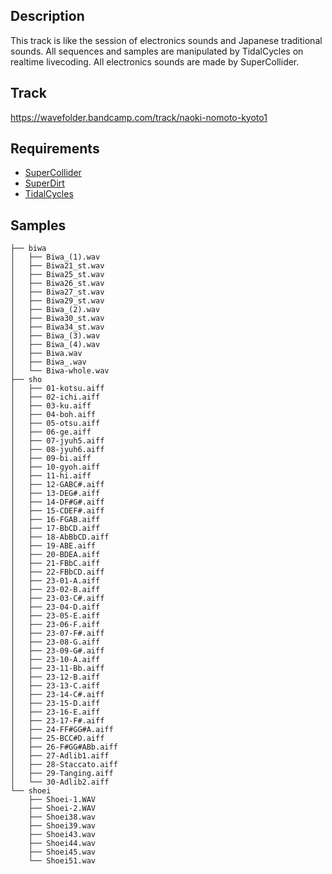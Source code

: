 ## Description

This track is like the session of electronics sounds and Japanese traditional sounds.
All sequences and samples are manipulated by TidalCycles on realtime livecoding.
All electronics sounds are made by SuperCollider.

## Track

https://wavefolder.bandcamp.com/track/naoki-nomoto-kyoto1

## Requirements

- [SuperCollider](https://github.com/supercollider/supercollider)
- [SuperDirt](https://github.com/musikinformatik/SuperDirt)
- [TidalCycles](https://github.com/tidalcycles/Tidal)

## Samples

```shell
├── biwa
│   ├── Biwa_(1).wav
│   ├── Biwa21_st.wav
│   ├── Biwa25_st.wav
│   ├── Biwa26_st.wav
│   ├── Biwa27_st.wav
│   ├── Biwa29_st.wav
│   ├── Biwa_(2).wav
│   ├── Biwa30_st.wav
│   ├── Biwa34_st.wav
│   ├── Biwa_(3).wav
│   ├── Biwa_(4).wav
│   ├── Biwa.wav
│   ├── Biwa_.wav
│   └── Biwa-whole.wav
├── sho
│   ├── 01-kotsu.aiff
│   ├── 02-ichi.aiff
│   ├── 03-ku.aiff
│   ├── 04-boh.aiff
│   ├── 05-otsu.aiff
│   ├── 06-ge.aiff
│   ├── 07-jyuh5.aiff
│   ├── 08-jyuh6.aiff
│   ├── 09-bi.aiff
│   ├── 10-gyoh.aiff
│   ├── 11-hi.aiff
│   ├── 12-GABC#.aiff
│   ├── 13-DEG#.aiff
│   ├── 14-DF#G#.aiff
│   ├── 15-CDEF#.aiff
│   ├── 16-FGAB.aiff
│   ├── 17-BbCD.aiff
│   ├── 18-AbBbCD.aiff
│   ├── 19-ABE.aiff
│   ├── 20-BDEA.aiff
│   ├── 21-FBbC.aiff
│   ├── 22-FBbCD.aiff
│   ├── 23-01-A.aiff
│   ├── 23-02-B.aiff
│   ├── 23-03-C#.aiff
│   ├── 23-04-D.aiff
│   ├── 23-05-E.aiff
│   ├── 23-06-F.aiff
│   ├── 23-07-F#.aiff
│   ├── 23-08-G.aiff
│   ├── 23-09-G#.aiff
│   ├── 23-10-A.aiff
│   ├── 23-11-Bb.aiff
│   ├── 23-12-B.aiff
│   ├── 23-13-C.aiff
│   ├── 23-14-C#.aiff
│   ├── 23-15-D.aiff
│   ├── 23-16-E.aiff
│   ├── 23-17-F#.aiff
│   ├── 24-FF#GG#A.aiff
│   ├── 25-BCC#D.aiff
│   ├── 26-F#GG#ABb.aiff
│   ├── 27-Adlib1.aiff
│   ├── 28-Staccato.aiff
│   ├── 29-Tanging.aiff
│   └── 30-Adlib2.aiff
└── shoei
    ├── Shoei-1.WAV
    ├── Shoei-2.WAV
    ├── Shoei38.wav
    ├── Shoei39.wav
    ├── Shoei43.wav
    ├── Shoei44.wav
    ├── Shoei45.wav
    └── Shoei51.wav
```
